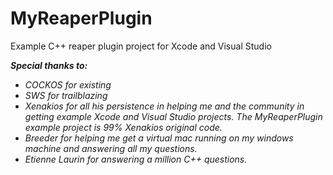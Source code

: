 # MyReaperPlugin
Example C++ reaper plugin project for Xcode and Visual Studio

***Special thanks to:***
* *COCKOS for existing*
* *SWS for trailblazing*
* *Xenakios for all his persistence in helping me and the community in getting example Xcode and Visual Studio projects. The MyReaperPlugin example project is 99% Xenakios original code.*
* *Breeder for helping me get a virtual mac running on my windows machine and answering all my questions.*
* *Etienne Laurin for answering a million C++ questions.*
